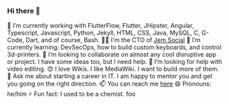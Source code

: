 ### Hi there 👋

🔭 I’m currently working with FlutterFlow, Flutter, JHipster, Angular, Typescript, Javascript, Python, Jekyll, HTML, CSS, Java, MySQL, C, G-Code, Dart, and of course, Bash.
👨‍🔬 I'm the CTO of [Jem Social](https://jem.social)
🌱 I’m currently learning: DevSecOps, how to build custom keyboards, and control 3d-printers.
👯 I’m looking to collaborate on almost any cool disruptive app or project. I have some ideas too, but I need help.
🤔 I’m looking for help with video editing.
😍 I love Wikis. I like MediaWiki. I want to build more of them.
💬 Ask me about starting a career in IT. I am happy to mentor you and get you going on the right direction.
📫 You can reach me [here](https://hepaestus.com/contact)
😄 Pronouns: he/him
⚡ Fun fact: I used to be a chemist.
foo
